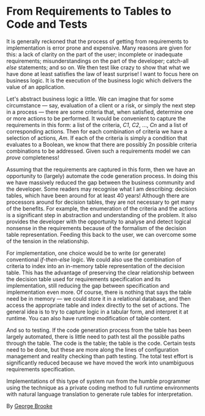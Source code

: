 # From Requirements to Tables to Code and Tests

It is generally reckoned that the process of getting from requirements to implementation is error prone and expensive. Many reasons are given for this: a lack of clarity on the part of the user; incomplete or inadequate requirements; misunderstandings on the part of the developer; catch-all _else_ statements; and so on. We then test like crazy to show that what we have done at least satisfies the law of least surprise! I want to focus here on business logic. It is the execution of the business logic which delivers the value of an application.

Let's abstract business logic a little. We can imagine that for some circumstance — say, evaluation of a client or a risk, or simply the next step in a process — there are some criteria that, when satisfied, determine one or more actions to be performed. It would be convenient to capture the requirements in this form: a list of the criteria, _C1_, _C2_, ..., _Cn_ and a list of corresponding actions. Then for each combination of criteria we have a selection of actions, _Am_. If each of the criteria is simply a condition that evaluates to a Boolean, we know that there are possibly 2n possible criteria combinations to be addressed. Given such a requirements model we can _prove_ completeness!

Assuming that the requirements are captured in this form, then we have an opportunity to (largely) automate the code generation process. In doing this we have massively reduced the gap between the business community and the developer. Some readers may recognise what I am describing: decision tables, which have been around for at least 40 years! Although there are processors around for decision tables, they are not necessary to get many of the benefits. For example, the enumeration of the criteria and the actions is a significant step in abstraction and understanding of the problem. It also provides the developer with the opportunity to analyse and detect logical nonsense in the requirements because of the formalism of the decision table representation. Feeding this back to the user, we can overcome some of the tension in the relationship.

For implementation, one choice would be to write (or generate) conventional _if-then-else_ logic. We could also use the combination of criteria to index into an in-memory table representation of the decision table. This has the advantage of preserving the clear relationship between the decision table used for requirements specification and its implementation, still reducing the gap between specification and implementation even more. Of course, there is nothing that says the table need be in memory — we could store it in a relational database, and then access the appropriate table and index directly to the set of actions. The general idea is to try to capture logic in a tabular form, and interpret it at runtime. You can also have runtime modification of table content.

And so to testing. If the code generation process from the table has been largely automated, there is little need to path test all the possible paths through the table. The code is the table; the table is the code. Certain tests need to be done, but these are more along the lines of configuration management and reality checking than path testing. The total test effort is significantly reduced because we have moved the work into unambiguous requirements specification.

Implementations of this type of system run from the humble programmer using the technique as a private coding method to full runtime environments with natural language translation to generate rule tables for interpretation.

By [George Brooke](http://programmer.97things.oreilly.com/wiki/index.php/George_Brooke)
